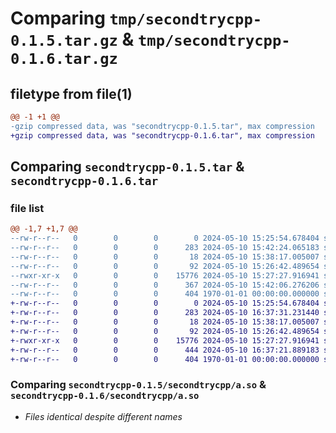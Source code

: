 # Comparing `tmp/secondtrycpp-0.1.5.tar.gz` & `tmp/secondtrycpp-0.1.6.tar.gz`

## filetype from file(1)

```diff
@@ -1 +1 @@
-gzip compressed data, was "secondtrycpp-0.1.5.tar", max compression
+gzip compressed data, was "secondtrycpp-0.1.6.tar", max compression
```

## Comparing `secondtrycpp-0.1.5.tar` & `secondtrycpp-0.1.6.tar`

### file list

```diff
@@ -1,7 +1,7 @@
--rw-r--r--   0        0        0        0 2024-05-10 15:25:54.678404 secondtrycpp-0.1.5/README.md
--rw-r--r--   0        0        0      283 2024-05-10 15:42:24.065183 secondtrycpp-0.1.5/pyproject.toml
--rw-r--r--   0        0        0       18 2024-05-10 15:38:17.005007 secondtrycpp-0.1.5/secondtrycpp/__init__.py
--rw-r--r--   0        0        0       92 2024-05-10 15:26:42.489654 secondtrycpp-0.1.5/secondtrycpp/a.cpp
--rwxr-xr-x   0        0        0    15776 2024-05-10 15:27:27.916941 secondtrycpp-0.1.5/secondtrycpp/a.so
--rw-r--r--   0        0        0      367 2024-05-10 15:42:06.276206 secondtrycpp-0.1.5/secondtrycpp/b.py
--rw-r--r--   0        0        0      404 1970-01-01 00:00:00.000000 secondtrycpp-0.1.5/PKG-INFO
+-rw-r--r--   0        0        0        0 2024-05-10 15:25:54.678404 secondtrycpp-0.1.6/README.md
+-rw-r--r--   0        0        0      283 2024-05-10 16:37:31.231440 secondtrycpp-0.1.6/pyproject.toml
+-rw-r--r--   0        0        0       18 2024-05-10 15:38:17.005007 secondtrycpp-0.1.6/secondtrycpp/__init__.py
+-rw-r--r--   0        0        0       92 2024-05-10 15:26:42.489654 secondtrycpp-0.1.6/secondtrycpp/a.cpp
+-rwxr-xr-x   0        0        0    15776 2024-05-10 15:27:27.916941 secondtrycpp-0.1.6/secondtrycpp/a.so
+-rw-r--r--   0        0        0      444 2024-05-10 16:37:21.889183 secondtrycpp-0.1.6/secondtrycpp/b.py
+-rw-r--r--   0        0        0      404 1970-01-01 00:00:00.000000 secondtrycpp-0.1.6/PKG-INFO
```

### Comparing `secondtrycpp-0.1.5/secondtrycpp/a.so` & `secondtrycpp-0.1.6/secondtrycpp/a.so`

 * *Files identical despite different names*

